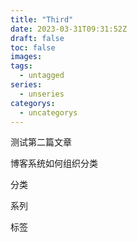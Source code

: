 ```yaml
---
title: "Third"
date: 2023-03-31T09:31:52Z
draft: false 
toc: false
images:
tags:
  - untagged
series:
  - unseries
categorys:
  - uncategorys
---
```


测试第二篇文章

博客系统如何组织分类

分类

系列

标签

